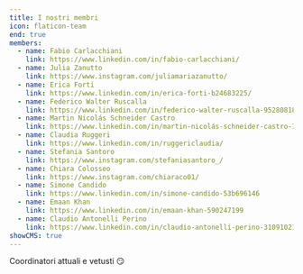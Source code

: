 ```yaml
---
title: I nostri membri
icon: flaticon-team
end: true
members:
  - name: Fabio Carlacchiani
    link: https://www.linkedin.com/in/fabio-carlacchiani/
  - name: Julia Zanutto
    link: https://www.instagram.com/juliamariazanutto/
  - name: Erica Forti
    link: https://www.linkedin.com/in/erica-forti-b24683225/
  - name: Federico Walter Ruscalla
    link: https://www.linkedin.com/in/federico-walter-ruscalla-952808182/
  - name: Martin Nicolás Schneider Castro
    link: https://www.linkedin.com/in/martin-nicolás-schneider-castro-731948216/
  - name: Claudia Ruggeri
    link: https://www.linkedin.com/in/ruggericlaudia/
  - name: Stefania Santoro
    link: https://www.instagram.com/stefaniasantoro_/
  - name: Chiara Colosseo
    link: https://www.instagram.com/chiaraco01/
  - name: Simone Candido
    link: https://www.linkedin.com/in/simone-candido-53b696146
  - name: Emaan Khan
    link: https://www.linkedin.com/in/emaan-khan-590247199
  - name: Claudio Antonelli Perino
    link: https://www.linkedin.com/in/claudio-antonelli-perino-31091021b
showCMS: true
---
```


Coordinatori attuali e vetusti 😏
